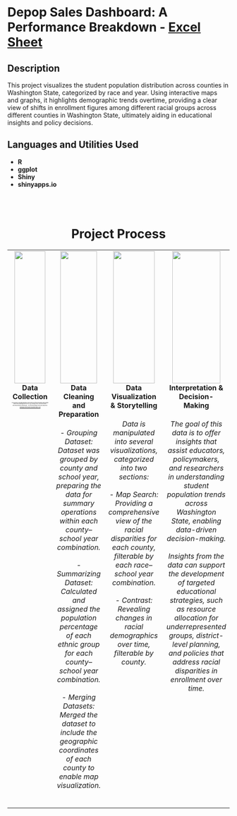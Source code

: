 <h1>Depop Sales Dashboard: A Performance Breakdown - <a href="https://moriojac.shinyapps.io/wa_app/">Excel Sheet</a> </h1>


<h2>Description</h2>
This project visualizes the student population distribution across counties in Washington State, categorized by race and year. Using interactive maps and graphs, it highlights demographic trends overtime, providing a clear view of shifts in enrollment figures among different racial groups across different counties in Washington State, ultimately aiding in educational insights and policy decisions.  
<br />


<h2>Languages and Utilities Used</h2>

- <b>R</b> 
- <b>ggplot</b>
- <b>Shiny</b>
- <b>shinyapps.io</b>

<br><br>

<div align="center">
  <h1>Project Process</h1>
</div>

<table width="100%" style="table-layout: fixed;">
  <tr>
    <td align="center" valign="top" width="25%">
      <div>
        <img src="WAstudentProject_P1.png" style="width: 90%; height: 300px; object-fit: cover;" />
        <b>Data Collection</b>
        <br>
        <h6 style="text-align: center; min-height: 150px; font-size: 2px;">
          For this project, enrollment data was sourced from the official Washington State Student Report Card, spanning from the 2014–2015 through 2024–2025 school years.
          <br><br> Data was provided by data.wa.gov - the official Washington state open data portal. 
          <br><br> <a href="https://data.wa.gov/education/Report-Card-Enrollment-from-2014-15-to-Current-Yea/rxjk-6ieq/about_data">Washington State Student Enrollment Report Card</a>
        </h6>
      </div>
    </td>
    <td align="center" valign="top" width="25%">
      <div>
        <img src="WAstudentProject_P2.png" style="width: 90%; height: 300px; object-fit: cover;" />
        <b>Data Cleaning and Preparation</b>
        <h6 style="text-align: center; min-height: 150px;">
          - Grouping Dataset: Dataset was grouped by county and school year, preparing the data for summary operations within each county–school year combination.
         <br><br> - Summarizing Dataset: Calculated and assigned the population percentage of each ethnic group for each county–school year combination.
         <br><br> - Merging Datasets: Merged the dataset to include the geographic coordinates of each county to enable map visualization.
        </h6>
      </div>
    </td>
    <td align="center" valign="top" width="25%">
      <div>
        <img src="WAstudentProject_P3.png" style="width: 90%; height: 300px; object-fit: cover;" />
        <b>Data Visualization & Storytelling</b>
        <h6 style="text-align: center; min-height: 150px;">
          Data is manipulated into several visualizations, categorized into two sections:
         <br><br> - Map Search: Providing a comprehensive view of the racial disparities for each county, filterable by each race–school year combination.
         <br><br> - Contrast: Revealing changes in racial demographics over time, filterable by county.
        </h6>
      </div>
    </td>
    <td align="center" valign="top" width="25%">
      <div>
        <img src="WAstudentProject_P4.png" style="width: 90%; height: 300px; object-fit: cover;" />
        <b>Interpretation & Decision-Making</b>
        <h6 style="text-align: center; min-height: 150px;">
          The goal of this data is to offer insights that assist educators, policymakers, and researchers in understanding student population trends across Washington State, enabling 
          data-driven decision-making.
         <br><br> Insights from the data can support the development of targeted educational strategies, such as resource allocation for underrepresented groups, district-level 
          planning, and policies that address racial disparities in enrollment over time.
        </h6>
      </div>
    </td>
  </tr>
</table>
